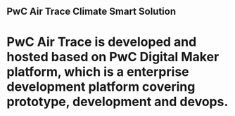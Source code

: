 ## PwC Air Trace Climate Smart Solution
# PwC Air Trace is developed and hosted based on PwC Digital Maker platform, which is a enterprise development platform covering prototype, development and devops. 

